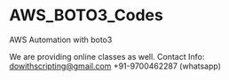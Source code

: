 # AWS_BOTO3_Codes
AWS Automation with boto3

We are providing online classes as well. 
Contact Info:
     dowithscripting@gmail.com
     +91-9700462287 (whatsapp)
